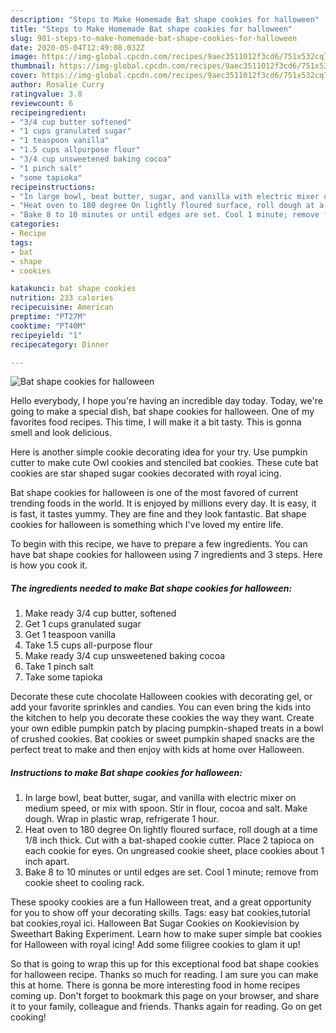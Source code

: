 ```yaml
---
description: "Steps to Make Homemade Bat shape cookies for halloween"
title: "Steps to Make Homemade Bat shape cookies for halloween"
slug: 981-steps-to-make-homemade-bat-shape-cookies-for-halloween
date: 2020-05-04T12:49:08.032Z
image: https://img-global.cpcdn.com/recipes/9aec3511012f3cd6/751x532cq70/bat-shape-cookies-for-halloween-recipe-main-photo.jpg
thumbnail: https://img-global.cpcdn.com/recipes/9aec3511012f3cd6/751x532cq70/bat-shape-cookies-for-halloween-recipe-main-photo.jpg
cover: https://img-global.cpcdn.com/recipes/9aec3511012f3cd6/751x532cq70/bat-shape-cookies-for-halloween-recipe-main-photo.jpg
author: Rosalie Curry
ratingvalue: 3.8
reviewcount: 6
recipeingredient:
- "3/4 cup butter softened"
- "1 cups granulated sugar"
- "1 teaspoon vanilla"
- "1.5 cups allpurpose flour"
- "3/4 cup unsweetened baking cocoa"
- "1 pinch salt"
- "some tapioka"
recipeinstructions:
- "In large bowl, beat butter, sugar, and vanilla with electric mixer on medium speed, or mix with spoon. Stir in flour, cocoa and salt. Make dough. Wrap in plastic wrap, refrigerate 1 hour."
- "Heat oven to 180 degree On lightly floured surface, roll dough at a time 1/8 inch thick. Cut with a bat-shaped cookie cutter. Place 2 tapioca on each cookie for eyes. On ungreased cookie sheet, place cookies about 1 inch apart."
- "Bake 8 to 10 minutes or until edges are set. Cool 1 minute; remove from cookie sheet to cooling rack."
categories:
- Recipe
tags:
- bat
- shape
- cookies

katakunci: bat shape cookies 
nutrition: 233 calories
recipecuisine: American
preptime: "PT27M"
cooktime: "PT40M"
recipeyield: "1"
recipecategory: Dinner

---
```



![Bat shape cookies for halloween](https://img-global.cpcdn.com/recipes/9aec3511012f3cd6/751x532cq70/bat-shape-cookies-for-halloween-recipe-main-photo.jpg)

Hello everybody, I hope you're having an incredible day today. Today, we're going to make a special dish, bat shape cookies for halloween. One of my favorites food recipes. This time, I will make it a bit tasty. This is gonna smell and look delicious.

Here is another simple cookie decorating idea for your try. Use pumpkin cutter to make cute Owl cookies and stenciled bat cookies. These cute bat cookies are star shaped sugar cookies decorated with royal icing.

Bat shape cookies for halloween is one of the most favored of current trending foods in the world. It is enjoyed by millions every day. It is easy, it is fast, it tastes yummy. They are fine and they look fantastic. Bat shape cookies for halloween is something which I've loved my entire life.


To begin with this recipe, we have to prepare a few ingredients. You can have bat shape cookies for halloween using 7 ingredients and 3 steps. Here is how you cook it.

<!--inarticleads1-->

##### The ingredients needed to make Bat shape cookies for halloween:

1. Make ready 3/4 cup butter, softened
1. Get 1 cups granulated sugar
1. Get 1 teaspoon vanilla
1. Take 1.5 cups all-purpose flour
1. Make ready 3/4 cup unsweetened baking cocoa
1. Take 1 pinch salt
1. Take some tapioka


Decorate these cute chocolate Halloween cookies with decorating gel, or add your favorite sprinkles and candies. You can even bring the kids into the kitchen to help you decorate these cookies the way they want. Create your own edible pumpkin patch by placing pumpkin-shaped treats in a bowl of crushed cookies. Bat cookies or sweet pumpkin shaped snacks are the perfect treat to make and then enjoy with kids at home over Halloween. 

<!--inarticleads2-->

##### Instructions to make Bat shape cookies for halloween:

1. In large bowl, beat butter, sugar, and vanilla with electric mixer on medium speed, or mix with spoon. Stir in flour, cocoa and salt. Make dough. Wrap in plastic wrap, refrigerate 1 hour.
1. Heat oven to 180 degree On lightly floured surface, roll dough at a time 1/8 inch thick. Cut with a bat-shaped cookie cutter. Place 2 tapioca on each cookie for eyes. On ungreased cookie sheet, place cookies about 1 inch apart.
1. Bake 8 to 10 minutes or until edges are set. Cool 1 minute; remove from cookie sheet to cooling rack.


These spooky cookies are a fun Halloween treat, and a great opportunity for you to show off your decorating skills. Tags: easy bat cookies,tutorial bat cookies,royal ici. Halloween Bat Sugar Cookies on Kookievision by Sweethart Baking Experiment. Learn how to make super simple bat cookies for Halloween with royal icing! Add some filigree cookies to glam it up! 

So that is going to wrap this up for this exceptional food bat shape cookies for halloween recipe. Thanks so much for reading. I am sure you can make this at home. There is gonna be more interesting food in home recipes coming up. Don't forget to bookmark this page on your browser, and share it to your family, colleague and friends. Thanks again for reading. Go on get cooking!
